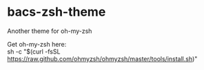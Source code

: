 # bacs-zsh-theme
Another theme for oh-my-zsh

Get oh-my-zsh here:\
sh -c "$(curl -fsSL https://raw.github.com/ohmyzsh/ohmyzsh/master/tools/install.sh)"
